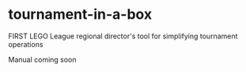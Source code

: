 # tournament-in-a-box
FIRST LEGO League regional director's tool for simplifying tournament operations

Manual coming soon
